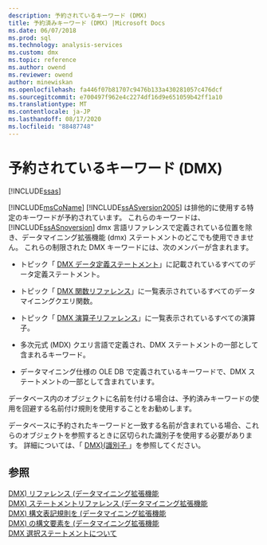 ```yaml
---
description: 予約されているキーワード (DMX)
title: 予約済みキーワード (DMX) |Microsoft Docs
ms.date: 06/07/2018
ms.prod: sql
ms.technology: analysis-services
ms.custom: dmx
ms.topic: reference
ms.author: owend
ms.reviewer: owend
author: minewiskan
ms.openlocfilehash: fa446f07b81707c9476b133a430281057c476dcf
ms.sourcegitcommit: e700497f962e4c2274df16d9e651059b42ff1a10
ms.translationtype: MT
ms.contentlocale: ja-JP
ms.lasthandoff: 08/17/2020
ms.locfileid: "88487748"
---
```

# <a name="reserved-keywords-dmx"></a>予約されているキーワード (DMX)
[!INCLUDE[ssas](../includes/applies-to-version/ssas.md)]

  [!INCLUDE[msCoName](../includes/msconame-md.md)] [!INCLUDE[ssASversion2005](../includes/ssasversion2005-md.md)] は排他的に使用する特定のキーワードが予約されています。 これらのキーワードは、 [!INCLUDE[ssASnoversion](../includes/ssasnoversion-md.md)] dmx 言語リファレンスで定義されている位置を除き、データマイニング拡張機能 (dmx) ステートメントのどこでも使用できません。 これらの制限された DMX キーワードには、次のメンバーが含まれます。  
  
-   トピック「 [DMX データ定義ステートメント](../dmx/dmx-statements-data-definition.md)」に記載されているすべてのデータ定義ステートメント。  
  
-   トピック「 [DMX 関数リファレンス](../dmx/data-mining-extensions-dmx-function-reference.md)」に一覧表示されているすべてのデータマイニングクエリ関数。  
  
-   トピック「 [DMX 演算子リファレンス](../dmx/data-mining-extensions-dmx-operator-reference.md)」に一覧表示されているすべての演算子。  
  
-   多次元式 (MDX) クエリ言語で定義され、DMX ステートメントの一部として含まれるキーワード。  
  
-   データマイニング仕様の OLE DB で定義されているキーワードで、DMX ステートメントの一部として含まれています。  
  
 データベース内のオブジェクトに名前を付ける場合は、予約済みキーワードの使用を回避する名前付け規則を使用することをお勧めします。  
  
 データベースに予約されたキーワードと一致する名前が含まれている場合、これらのオブジェクトを参照するときに区切られた識別子を使用する必要があります。 詳細については、「 [DMX&#41;&#40;識別子 ](../dmx/identifiers-dmx.md)」を参照してください。  
  
## <a name="see-also"></a>参照  
 [DMX&#41; リファレンス &#40;データマイニング拡張機能](../dmx/data-mining-extensions-dmx-reference.md)   
 [DMX&#41; ステートメントリファレンス &#40;データマイニング拡張機能](../dmx/data-mining-extensions-dmx-statements.md)   
 [DMX&#41; 構文表記規則を &#40;データマイニング拡張機能](../dmx/data-mining-extensions-dmx-syntax-conventions.md)   
 [DMX&#41; の構文要素を &#40;データマイニング拡張機能](../dmx/data-mining-extensions-dmx-syntax-elements.md)   
 [DMX 選択ステートメントについて](../dmx/understanding-the-dmx-select-statement.md)  
  
  
